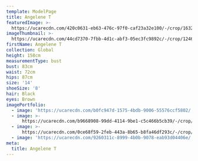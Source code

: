 ```yaml
---
template: ModelPage
title: Angelene T
featuredImage: >-
  https://ucarecdn.com/420c0631-eb63-476c-97f0-caf23a32e100/-/crop/1632x1033/0,460/-/preview/
imageThumbnail: >-
  https://ucarecdn.com/44cd7370-7fbb-4d1c-abf3-05ec3fc9892c/-/crop/1246x1774/0,0/-/preview/
firstName: Angelene T
collection: Global
height: 158cm
measurementType: bust
bust: 83cm
waist: 72cm
hips: 87cm
size: '14'
shoeSize: '8'
hair: Black
eyes: Brown
imagePortfolio:
  - image: 'https://ucarecdn.com/b0fc947d-1575-4bdb-9006-55576ccf5802/'
  - image: >-
      https://ucarecdn.com/b9668908-99dd-4114-9be1-c5c466b5cb39/-/crop/1632x2014/0,435/-/preview/
  - image: >-
      https://ucarecdn.com/0ce68f59-2feb-443a-8b65-b8fa46df293c/-/crop/1632x2163/0,286/-/preview/
  - image: 'https://ucarecdn.com/9260311c-8999-4b0b-9078-eab93d04406e/'
meta:
  title: Angelene T
---
```


